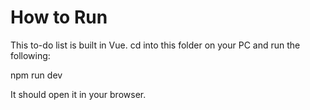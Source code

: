 # How to Run

This to-do list is built in Vue. cd into this folder on your PC and run the following:

npm run dev

It should open it in your browser.

